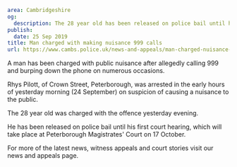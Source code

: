 ```yaml
area: Cambridgeshire
og:
  description: The 28 year old has been released on police bail until his first court hearing
publish:
  date: 25 Sep 2019
title: Man charged with making nuisance 999 calls
url: https://www.cambs.police.uk/news-and-appeals/man-charged-nuisance-999-calls
```

A man has been charged with public nuisance after allegedly calling 999 and burping down the phone on numerous occasions.

Rhys Pilott, of Crown Street, Peterborough, was arrested in the early hours of yesterday morning (24 September) on suspicion of causing a nuisance to the public.

The 28 year old was charged with the offence yesterday evening.

He has been released on police bail until his first court hearing, which will take place at Peterborough Magistrates' Court on 17 October.

For more of the latest news, witness appeals and court stories visit our news and appeals page.
